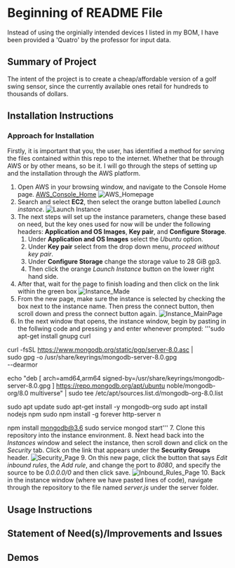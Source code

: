 # Beginning of README File
Instead of using the orginially intended devices I listed in my BOM, I have been provided a 'Quatro' by the professor for input data. 

## Summary of Project
The intent of the project is to create a cheap/affordable version of a golf swing sensor, since the currently available ones retail for hundreds to thousands of dollars. 

## Installation Instructions
### Approach for Installation
Firstly, it is important that you, the user, has identified a method for serving the files contained within this repo to the internet. Whether that be through AWS or by other means, so be it. I will go through the steps of setting up and the installation through the AWS platform. 
1. Open AWS in your browsing window, and navigate to the Console Home page. 
[AWS_Console_Home](https://us-east-1.console.aws.amazon.com/console/home?region=us-east-1#)
![AWS_Homepage](AWS_Homepage.JPG)
2. Search and select **EC2**, then select the orange button labelled *Launch instance*.
![Launch Instance](Launch_Instance.JPG)
3. The next steps will set up the instance parameters, change these based on need, but the key ones used for now will be under the following headers: **Application and OS Images**, **Key pair**, and **Configure Storage**.
    1. Under **Application and OS Images** select the *Ubuntu* option.
    2. Under **Key pair** select from the drop down menu, *proceed without key pair*.
    3. Under **Configure Storage** change the storage value to 28 GiB gp3.
    4. Then click the orange *Launch Instance* button on the lower right hand side.
4. After that, wait for the page to finish loading and then click on the link within the green box
![Instance_Made](Instance_Made.JPG)
5. From the new page, make sure the instance is selected by checking the box next to the instance name. Then press the connect button, then scroll down and press the connect button again.
![Instance_MainPage](Instance_MainPage.JPG)
6. In the next window that opens, the instance window, begin by pasting in the follwing code and pressing y and enter whenever prompted:
'''sudo apt-get install gnupg curl

curl -fsSL https://www.mongodb.org/static/pgp/server-8.0.asc | \
   sudo gpg -o /usr/share/keyrings/mongodb-server-8.0.gpg \
   --dearmor
   
echo "deb [ arch=amd64,arm64 signed-by=/usr/share/keyrings/mongodb-server-8.0.gpg ] https://repo.mongodb.org/apt/ubuntu noble/mongodb-org/8.0 multiverse" | sudo tee /etc/apt/sources.list.d/mongodb-org-8.0.list

sudo apt update
sudo apt-get install -y mongodb-org
sudo apt install nodejs npm 
sudo npm install -g forever http-server n

npm install mongodb@3.6
sudo service mongod start'''
7. Clone this repository into the instance environment. 
8. Next head back into the *Instances* window and select the instance, then scroll down and click on the *Security* tab. Click on the link that appears under the **Security Groups** header. 
![Security_Page](Security_Page.JPG)
9. On this new page, click the button that says *Edit inbound rules*, the *Add rule*, and change the port to *8080*, and specify the source to be *0.0.0.0/0* and then click save. 
![Inbound_Rules_Page](Inbound_Rules_Page.JPG)
10. Back in the instance window (where we have pasted lines of code), navigate through the repository to the file named *server.js* under the server folder. 

## Usage Instructions


## Statement of Need(s)/Improvements and Issues


## Demos

